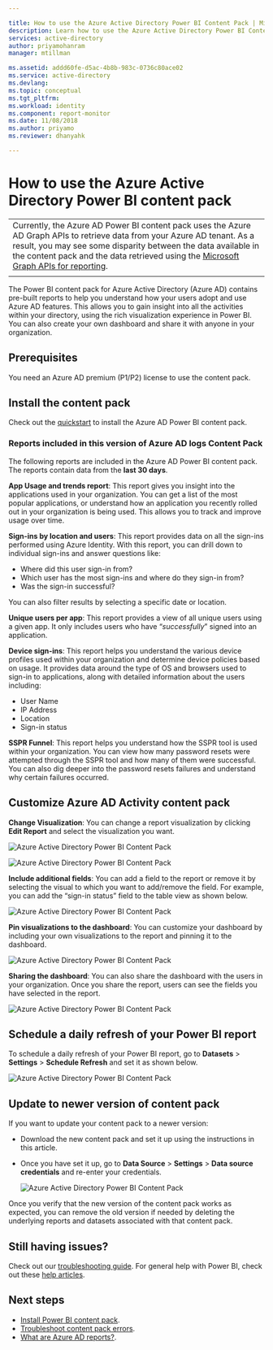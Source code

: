 ```yaml
---

title: How to use the Azure Active Directory Power BI Content Pack | Microsoft Docs
description: Learn how to use the Azure Active Directory Power BI Content Pack
services: active-directory
author: priyamohanram
manager: mtillman

ms.assetid: addd60fe-d5ac-4b8b-983c-0736c80ace02
ms.service: active-directory
ms.devlang:
ms.topic: conceptual
ms.tgt_pltfrm:
ms.workload: identity
ms.component: report-monitor
ms.date: 11/08/2018
ms.author: priyamo
ms.reviewer: dhanyahk

---
```

# How to use the Azure Active Directory Power BI content pack

|  |
|--|
|Currently, the Azure AD Power BI content pack uses the Azure AD Graph APIs to retrieve data from your Azure AD tenant. As a result, you may see some disparity between the data available in the content pack and the data retrieved using the [Microsoft Graph APIs for reporting](concept-reporting-api.md). |
|  |

The Power BI content pack for Azure Active Directory (Azure AD) contains pre-built reports to help you understand how your users adopt and use Azure AD features. This allows you to gain insight into all the activities within your directory, using the rich visualization experience in Power BI. You can also create your own dashboard and share it with anyone in your organization. 

## Prerequisites

You need an Azure AD premium (P1/P2) license to use the content pack. 

## Install the content pack

Check out the [quickstart](quickstart-install-power-bi-content-pack.md) to install the Azure AD Power BI content pack.

### Reports included in this version of Azure AD logs Content Pack

The following reports are included in the Azure AD Power BI content pack. The reports contain data from the **last 30 days**.

**App Usage and trends report**:  This report gives you insight into the applications used in your organization. You can get a list of the most popular applications, or understand how an application you recently rolled out in your organization is being used. This allows you to track and improve usage over time.

**Sign-ins by location and users**: This report provides data on all the sign-ins performed using Azure Identity. With this report, you can drill down to individual sign-ins and answer questions like:

- Where did this user sign-in from?
- Which user has the most sign-ins and where do they sign-in from? 
- Was the sign-in successful?  
 
You can also filter results by selecting a specific date or location.

**Unique users per app**:  This report provides a view of all unique users using a given app. It only includes users who have “*successfully*” signed into an application.

**Device sign-ins**: This report helps you understand the various device profiles used within your organization and determine device policies based on usage. It provides data around the type of OS and browsers used to sign-in to applications, along with detailed information about the users including:

- User Name
- IP Address
- Location 
- Sign-in status 

**SSPR Funnel**: This report helps you understand how the SSPR tool is used within your organization. You can view how many password resets were attempted through the SSPR tool and how many of them were successful. You can also dig deeper into the password resets failures and understand why certain failures occurred. 

## Customize Azure AD Activity content pack

**Change Visualization**:  You can change a report visualization by clicking **Edit Report** and select the visualization you want.
 
![Azure Active Directory Power BI Content Pack](./media/howto-power-bi-content-pack/09.png) 
 
![Azure Active Directory Power BI Content Pack](./media/howto-power-bi-content-pack/10.png) 

**Include additional fields**:  You can add a field to the report or remove it by selecting the visual to which you want to add/remove the field. For example, you can add the “sign-in status” field to the table view as shown below. 
 
![Azure Active Directory Power BI Content Pack](./media/howto-power-bi-content-pack/11.png) 

**Pin visualizations to the dashboard**:  You can customize your dashboard by including your own visualizations to the report and pinning it to the dashboard. 

![Azure Active Directory Power BI Content Pack](./media/howto-power-bi-content-pack/13.png) 
 
**Sharing the dashboard**: You can also share the dashboard with the users in your organization. Once you share the report, users can see the fields you have selected in the report.
 
![Azure Active Directory Power BI Content Pack](./media/howto-power-bi-content-pack/14.png) 

## Schedule a daily refresh of your Power BI report

To schedule a daily refresh of your Power BI report, go to **Datasets** > **Settings** > **Schedule Refresh** and set it as shown below.
 
![Azure Active Directory Power BI Content Pack](./media/howto-power-bi-content-pack/15.png) 

## Update to newer version of content pack

If you want to update your content pack to a newer version:

- Download the new content pack and set it up using the instructions in this article.

- Once you have set it up, go to **Data Source** > **Settings** > **Data source credentials** and re-enter your credentials.

    ![Azure Active Directory Power BI Content Pack](./media/howto-power-bi-content-pack/16.png) 

Once you verify that the new version of the content pack works as expected, you can remove the old version if needed by deleting the underlying reports and datasets associated with that content pack.

## Still having issues? 

Check out our [troubleshooting guide](troubleshoot-content-pack.md). For general help with Power BI, check out these [help articles](https://powerbi.microsoft.com/documentation/powerbi-service-get-started/).
 
 
## Next steps

* [Install Power BI content pack](quickstart-install-power-bi-content-pack.md).
* [Troubleshoot content pack errors](troubleshoot-content-pack.md).
* [What are Azure AD reports?](overview-reports.md).
